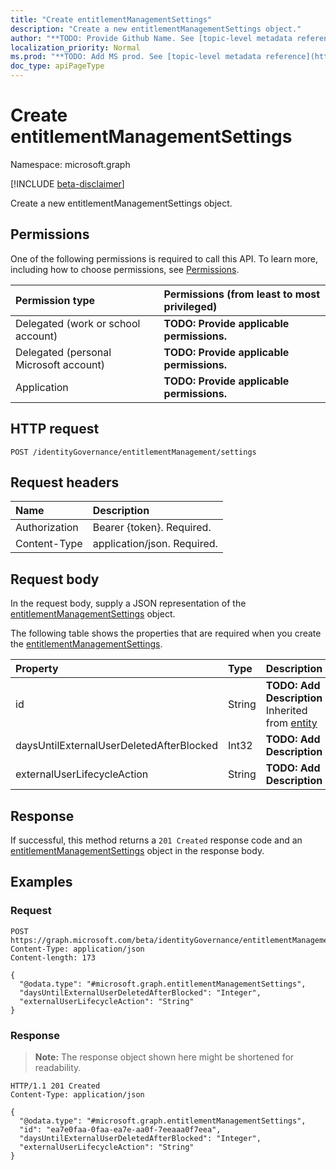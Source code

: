 ```yaml
---
title: "Create entitlementManagementSettings"
description: "Create a new entitlementManagementSettings object."
author: "**TODO: Provide Github Name. See [topic-level metadata reference](https://msgo.azurewebsites.net/add/document/guidelines/metadata.html#topic-level-metadata)**"
localization_priority: Normal
ms.prod: "**TODO: Add MS prod. See [topic-level metadata reference](https://msgo.azurewebsites.net/add/document/guidelines/metadata.html#topic-level-metadata)**"
doc_type: apiPageType
---
```


# Create entitlementManagementSettings
Namespace: microsoft.graph

[!INCLUDE [beta-disclaimer](../../includes/beta-disclaimer.md)]

Create a new entitlementManagementSettings object.

## Permissions
One of the following permissions is required to call this API. To learn more, including how to choose permissions, see [Permissions](/graph/permissions-reference).

|Permission type|Permissions (from least to most privileged)|
|:---|:---|
|Delegated (work or school account)|**TODO: Provide applicable permissions.**|
|Delegated (personal Microsoft account)|**TODO: Provide applicable permissions.**|
|Application|**TODO: Provide applicable permissions.**|

## HTTP request

<!-- {
  "blockType": "ignored"
}
-->
``` http
POST /identityGovernance/entitlementManagement/settings
```

## Request headers
|Name|Description|
|:---|:---|
|Authorization|Bearer {token}. Required.|
|Content-Type|application/json. Required.|

## Request body
In the request body, supply a JSON representation of the [entitlementManagementSettings](../resources/entitlementmanagementsettings.md) object.

The following table shows the properties that are required when you create the [entitlementManagementSettings](../resources/entitlementmanagementsettings.md).

|Property|Type|Description|
|:---|:---|:---|
|id|String|**TODO: Add Description** Inherited from [entity](../resources/entity.md)|
|daysUntilExternalUserDeletedAfterBlocked|Int32|**TODO: Add Description**|
|externalUserLifecycleAction|String|**TODO: Add Description**|



## Response

If successful, this method returns a `201 Created` response code and an [entitlementManagementSettings](../resources/entitlementmanagementsettings.md) object in the response body.

## Examples

### Request
<!-- {
  "blockType": "request",
  "name": "create_entitlementmanagementsettings_from_"
}
-->
``` http
POST https://graph.microsoft.com/beta/identityGovernance/entitlementManagement/settings
Content-Type: application/json
Content-length: 173

{
  "@odata.type": "#microsoft.graph.entitlementManagementSettings",
  "daysUntilExternalUserDeletedAfterBlocked": "Integer",
  "externalUserLifecycleAction": "String"
}
```


### Response
>**Note:** The response object shown here might be shortened for readability.
<!-- {
  "blockType": "response",
  "truncated": true,
  "@odata.type": "microsoft.graph.entitlementManagementSettings"
}
-->
``` http
HTTP/1.1 201 Created
Content-Type: application/json

{
  "@odata.type": "#microsoft.graph.entitlementManagementSettings",
  "id": "ea7e0faa-0faa-ea7e-aa0f-7eeaaa0f7eea",
  "daysUntilExternalUserDeletedAfterBlocked": "Integer",
  "externalUserLifecycleAction": "String"
}
```

